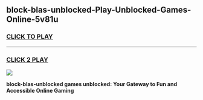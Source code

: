 
## block-blas-unblocked-Play-Unblocked-Games-Online-5v81u
<h3>
<a href="https://premium76.site?title=block-blas-unblocked&ref=25A">CLICK TO PLAY</a></h3>
<hr>

<h3>
<a href="https://premium76.site?title=block-blas-unblocked&ref=25A">CLICK 2 PLAY</a>
  
</h3>

<a href="https://premium76.site?title=block-blas-unblocked&ref=25A"><img src="https://clearcache.store/games.png"></a>


**block-blas-unblocked games unblocked: Your Gateway to Fun and Accessible Online Gaming**
